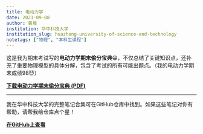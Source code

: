 ```yaml
---
title: 电动力学
date: 2021-09-08
author: 黄晨
institution: 华中科技大学
institution_slug: huazhong-university-of-science-and-technology
notetags: ["物理", "本科生课程"]
---
```


这是我为期末考试写的**电动力学期末偷分宝典**😁，不仅总结了关键知识点，还补充了重要物理模型的具体分解，包含了考试的所有可能出题点。（我的电动力学期末成绩98😈）

[**下载电动力学期末偷分宝典 (PDF)**](/notes/electrodynamics/pdf/review-electrodynamics.pdf)

---

我在华中科技大学的完整笔记合集可在GitHub仓库中找到。如果这些笔记对你有帮助，请帮我给仓库点个星！

[**在GitHub上查看**](https://github.com/chenx820/HUST-course-notes)
